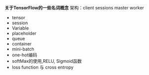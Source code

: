 **关于TensorFlow的一些名词概念**
   架构：client sessions master worker
- tensor
- session
- Variable
- placeholder
- queue
- container
- mini-batch
- one-hot编码
- softMax的使用,RELU, Sigmoid函数
- loss function 与 cross entropy
